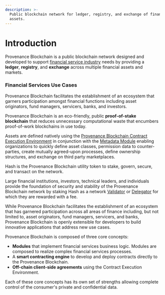 ```yaml
---
description: >-
  Public blockchain network for ledger, registry, and exchange of financial
  assets.
---
```


# Introduction

Provenance Blockchain is a public blockchain network designed and developed to support [financial service industry](../../ecosystem/financial-services-blockchain/) needs by providing a **ledger**, **registry**, and **exchange** across multiple financial assets and markets. 

### Financial Services Use Cases

Provenance Blockchain facilitates the establishment of an ecosystem that garners participation amongst financial functions including asset originators, fund managers, servicers, banks, and investors.

Provenance Blockchain is an eco-friendly, public **proof-of-stake blockchain** that reduces unnecessary computational waste that encumbers proof-of-work blockchains in use today. 

Assets are defined natively using the [Provenance Blockchain Contract Execution Environment](../../p8e/overview/) in conjunction with the [Metadata Module](../../modules/metadata-module.md) enabling organizations to quickly define asset classes, permission data to counter-parties, create mutually agreed-upon processes, define ownership structures, and exchange on third party marketplaces. 

Hash is the Provenance Blockchain utility token to stake, govern, secure, and transact on the network. 

Large financial institutions, investors, technical leaders, and individuals provide the foundation of security and stability of the Provenance Blockchain network by staking Hash as a network [Validator](../../ecosystem/community/validator.md) or [Delegator](../../ecosystem/community/delegator.md) for which they are rewarded with a fee.

While Provenance Blockchain facilitates the establishment of an ecosystem that has garnered participation across all areas of finance including, but not limited to, asset originators, fund managers, servicers, and banks, Provenance Blockchain is openly extensible for developers to build innovative applications that address new use cases. 

Provenance Blockchain is composed of three core concepts:

* **Modules** that implement financial services business logic.  Modules are composed to realize complex financial services processes.
* A **smart contracting engine** to develop and deploy contracts directly to the Provenance Blockchain.
* **Off-chain client-side agreements** using the Contract Execution Environment.

Each of these core concepts has its own set of strengths allowing complete control of the consumer's private and confidential data.

